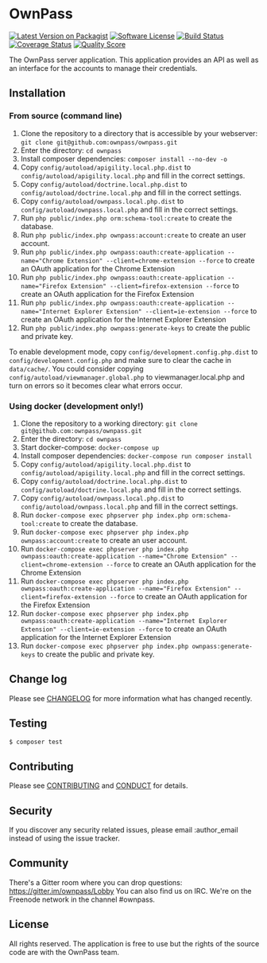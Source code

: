 # OwnPass

[![Latest Version on Packagist][ico-version]][link-packagist]
[![Software License][ico-license]](LICENSE.md)
[![Build Status][ico-travis]][link-travis]
[![Coverage Status][ico-scrutinizer]][link-scrutinizer]
[![Quality Score][ico-code-quality]][link-code-quality]

The OwnPass server application. This application provides an API as well
as an interface for the accounts to manage their credentials.

## Installation

### From source (command line)

1. Clone the repository to a directory that is accessible by your webserver: `git clone git@github.com:ownpass/ownpass.git`
2. Enter the directory: `cd ownpass`
3. Install composer dependencies: `composer install --no-dev -o`
4. Copy `config/autoload/apigility.local.php.dist` to `config/autoload/apigility.local.php` and fill in the correct settings.
5. Copy `config/autoload/doctrine.local.php.dist` to `config/autoload/doctrine.local.php` and fill in the correct settings.
6. Copy `config/autoload/ownpass.local.php.dist` to `config/autoload/ownpass.local.php` and fill in the correct settings.
7. Run `php public/index.php orm:schema-tool:create` to create the database.
8. Run `php public/index.php ownpass:account:create` to create an user account.
9. Run `php public/index.php ownpass:oauth:create-application --name="Chrome Extension" --client=chrome-extension --force` to create an OAuth application for the Chrome Extension
10. Run `php public/index.php ownpass:oauth:create-application --name="Firefox Extension" --client=firefox-extension --force` to create an OAuth application for the Firefox Extension
11. Run `php public/index.php ownpass:oauth:create-application --name="Internet Explorer Extension" --client=ie-extension --force` to create an OAuth application for the Internet Explorer Extension
12. Run `php public/index.php ownpass:generate-keys` to create the public and private key.

To enable development mode, copy `config/development.config.php.dist` to `config/development.config.php` and make sure to 
clear the cache in `data/cache/`. You could consider copying `config/autoload/viewmanager.global.php` to viewmanager.local.php 
and turn on errors so it becomes clear what errors occur.

### Using docker (development only!)

1. Clone the repository to a working directory: `git clone git@github.com:ownpass/ownpass.git`
2. Enter the directory: `cd ownpass`
3. Start docker-compose: `docker-compose up`
4. Install composer dependencies: `docker-compose run composer install`
5. Copy `config/autoload/apigility.local.php.dist` to `config/autoload/apigility.local.php` and fill in the correct settings.
6. Copy `config/autoload/doctrine.local.php.dist` to `config/autoload/doctrine.local.php` and fill in the correct settings.
7. Copy `config/autoload/ownpass.local.php.dist` to `config/autoload/ownpass.local.php` and fill in the correct settings.
8. Run `docker-compose exec phpserver php index.php orm:schema-tool:create` to create the database.
9. Run `docker-compose exec phpserver php index.php ownpass:account:create` to create an user account.
10. Run `docker-compose exec phpserver php index.php ownpass:oauth:create-application --name="Chrome Extension" --client=chrome-extension --force` to create an OAuth application for the Chrome Extension
11. Run `docker-compose exec phpserver php index.php ownpass:oauth:create-application --name="Firefox Extension" --client=firefox-extension --force` to create an OAuth application for the Firefox Extension
12. Run `docker-compose exec phpserver php index.php ownpass:oauth:create-application --name="Internet Explorer Extension" --client=ie-extension --force` to create an OAuth application for the Internet Explorer Extension
13. Run `docker-compose exec phpserver php index.php ownpass:generate-keys` to create the public and private key.


## Change log

Please see [CHANGELOG](CHANGELOG.md) for more information what has changed recently.

## Testing

``` bash
$ composer test
```

## Contributing

Please see [CONTRIBUTING](CONTRIBUTING.md) and [CONDUCT](CONDUCT.md) for details.

## Security

If you discover any security related issues, please email :author_email instead of using the issue tracker.

## Community

There's a Gitter room where you can drop questions: https://gitter.im/ownpass/Lobby
You can also find us on IRC. We're on the Freenode network in the channel #ownpass.

## License

All rights reserved. The application is free to use but the rights of the source code are with the OwnPass team.

[ico-version]: https://img.shields.io/packagist/v/ownpass/ownpass.svg?style=flat-square
[ico-license]: https://img.shields.io/badge/license-MIT-brightgreen.svg?style=flat-square
[ico-travis]: https://img.shields.io/travis/ownpass/ownpass/master.svg?style=flat-square
[ico-scrutinizer]: https://img.shields.io/scrutinizer/coverage/g/ownpass/ownpass.svg?style=flat-square
[ico-code-quality]: https://img.shields.io/scrutinizer/g/ownpass/ownpass.svg?style=flat-square

[link-packagist]: https://packagist.org/packages/ownpass/ownpass
[link-travis]: https://travis-ci.org/ownpass/ownpass
[link-scrutinizer]: https://scrutinizer-ci.com/g/ownpass/ownpass/code-structure
[link-code-quality]: https://scrutinizer-ci.com/g/ownpass/ownpass
[link-contributors]: ../../contributors
